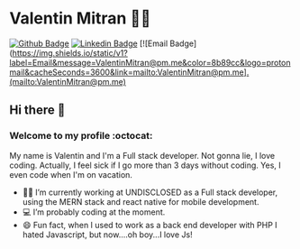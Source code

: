 # Valentin Mitran 👨‍💻

[![Github Badge](https://img.shields.io/badge/-Github-000?style=flat-square&logo=Github&logoColor=white&link=https://github.com/ValentinMitran)](https://github.com/ValentinMitran)
[![Linkedin Badge](https://img.shields.io/badge/-LinkedIn-blue?style=flat-square&logo=Linkedin&logoColor=white&link=https://www.linkedin.com/in/ValentinMitran)](https://www.linkedin.com/in/ValentinMitran)
[![Email Badge](https://img.shields.io/static/v1?label=Email&message=ValentinMitran@pm.me&color=8b89cc&logo=protonmail&cacheSeconds=3600&link=mailto:ValentinMitran@pm.me].(mailto:ValentinMitran@pm.me)

## Hi there 👋  
###  Welcome to my profile :octocat:

My name is Valentin and I'm a Full stack developer. Not gonna lie, I love coding. Actually, I feel sick if I go more than 3 days without coding. Yes, I even code when I'm on vacation.

- :office_worker: I’m currently working at UNDISCLOSED as a Full stack developer, using the MERN stack and react native for mobile development.
- 💻 I’m probably coding at the moment.
- 😄 Fun fact, when I used to work as a back end developer with PHP I hated Javascript, but now....oh boy...I love Js!

